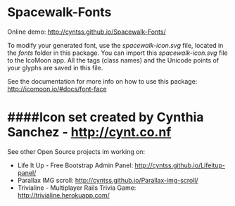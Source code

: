 Spacewalk-Fonts
===============

Online demo: http://cyntss.github.io/Spacewalk-Fonts/

To modify your generated font, use the *spacewalk-icon.svg* file, located in the *fonts* folder in this package. You can import this *spacewalk-icon.svg* file to the IcoMoon app. All the tags (class names) and the Unicode points of your glyphs are saved in this file.

See the documentation for more info on how to use this package: http://icomoon.io/#docs/font-face

####Icon set created by Cynthia Sanchez - http://cynt.co.nf
===============
See other Open Source projects im working on:
- Life It Up - Free Bootstrap Admin Panel: http://cyntss.github.io/Lifeitup-panel/
- Parallax IMG scroll: http://cyntss.github.io/Parallax-img-scroll/
- Trivialine - Multiplayer Rails Trivia Game: http://trivialine.herokuapp.com/
